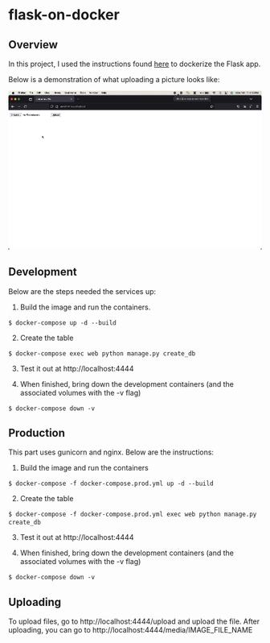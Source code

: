 # flask-on-docker

## Overview
In this project, I used the instructions found [here](https://testdriven.io/blog/dockerizing-flask-with-postgres-gunicorn-and-nginx/) to dockerize the Flask app.

Below is a demonstration of what uploading a picture looks like:

![Demo GIF](demo.gif)

## Development

Below are the steps needed the services up:

1. Build the image and run the containers.

```
$ docker-compose up -d --build
```

2. Create the table

```
$ docker-compose exec web python manage.py create_db
```

3. Test it out at http://localhost:4444

4. When finished, bring down the development containers (and the associated volumes with the -v flag)

```
$ docker-compose down -v
```

## Production

This part uses gunicorn and nginx. Below are the instructions:

1. Build the image and run the containers

```
$ docker-compose -f docker-compose.prod.yml up -d --build
```

2. Create the table

```
$ docker-compose -f docker-compose.prod.yml exec web python manage.py create_db
```

3. Test it out at http://localhost:4444

  
4. When finished, bring down the development containers (and the associated volumes with the -v flag)

```
$ docker-compose down -v
```

## Uploading

To upload files, go to http://localhost:4444/upload and upload the file.
After uploading, you can go to http://localhost:4444/media/IMAGE_FILE_NAME 

